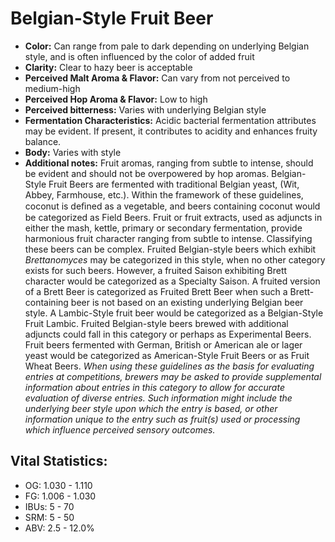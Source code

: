 # Belgian-Style Fruit Beer

- **Color:** Can range from pale to dark depending on underlying Belgian style, and is often influenced by the color of added fruit
- **Clarity:** Clear to hazy beer is acceptable
- **Perceived Malt Aroma & Flavor:** Can vary from not perceived to medium-high
- **Perceived Hop Aroma & Flavor:** Low to high
- **Perceived bitterness:** Varies with underlying Belgian style
- **Fermentation Characteristics:** Acidic bacterial fermentation attributes may be evident. If present, it contributes to acidity and enhances fruity balance.
- **Body:** Varies with style
- **Additional notes:** Fruit aromas, ranging from subtle to intense, should be evident and should not be overpowered by hop aromas. Belgian-Style Fruit Beers are fermented with traditional Belgian yeast, (Wit, Abbey, Farmhouse, etc.). Within the framework of these guidelines, coconut is deﬁned as a vegetable, and beers containing coconut would be categorized as Field Beers. Fruit or fruit extracts, used as adjuncts in either the mash, kettle, primary or secondary fermentation, provide harmonious fruit character ranging from subtle to intense. Classifying these beers can be complex. Fruited Belgian-style beers which exhibit _Brettanomyces_ may be categorized in this style, when no other category exists for such beers. However, a fruited Saison exhibiting Brett character would be categorized as a Specialty Saison. A fruited version of a Brett Beer is categorized as Fruited Brett Beer when such a Brett-containing beer is not based on an existing underlying Belgian beer style. A Lambic-Style fruit beer would be categorized as a Belgian-Style Fruit Lambic. Fruited Belgian-style beers brewed with additional adjuncts could fall in this category or perhaps as Experimental Beers. Fruit beers fermented with German, British or American ale or lager yeast would be categorized as American-Style Fruit Beers or as Fruit Wheat Beers. _When using these guidelines as the basis for evaluating entries at competitions, brewers may be asked to provide supplemental information about entries in this category to allow for accurate evaluation of diverse entries. Such information might include the underlying beer style upon which the entry is based, or other information unique to the entry such as fruit(s) used or processing which influence perceived sensory outcomes._

## Vital Statistics:

- OG: 1.030 - 1.110
- FG: 1.006 - 1.030
- IBUs: 5 - 70
- SRM: 5 - 50
- ABV: 2.5 - 12.0%
